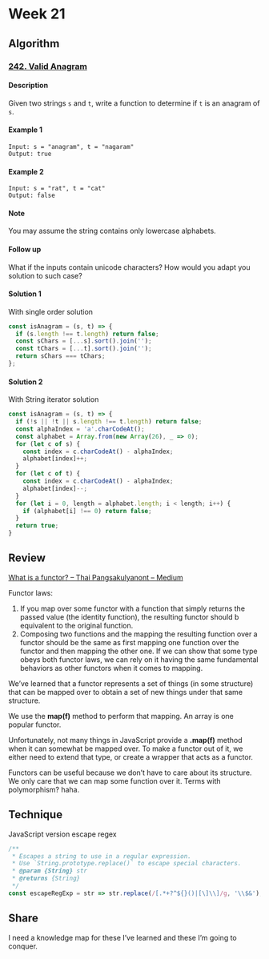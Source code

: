 # Week 21

## Algorithm

### [242. Valid Anagram](https://leetcode.com/problems/valid-anagram/)

#### Description

Given two strings `s` and `t`, write a function to determine if `t` is an anagram of `s`.

#### Example 1

```example
Input: s = "anagram", t = "nagaram"
Output: true
```

#### Example 2

```example
Input: s = "rat", t = "cat"
Output: false
```

#### Note

You may assume the string contains only lowercase alphabets.

#### Follow up

What if the inputs contain unicode characters? How would you adapt you solution to such case?

#### Solution 1

With single order solution

```javascript
const isAnagram = (s, t) => {
  if (s.length !== t.length) return false;
  const sChars = [...s].sort().join('');
  const tChars = [...t].sort().join('');
  return sChars === tChars;
};
```

#### Solution 2

With String iterator solution

```javascript
const isAnagram = (s, t) => {
  if (!s || !t || s.length !== t.length) return false;
  const alphaIndex = 'a'.charCodeAt();
  const alphabet = Array.from(new Array(26), _ => 0);
  for (let c of s) {
    const index = c.charCodeAt() - alphaIndex;
    alphabet[index]++;
  }
  for (let c of t) {
    const index = c.charCodeAt() - alphaIndex;
    alphabet[index]--;
  }
  for (let i = 0, length = alphabet.length; i < length; i++) {
    if (alphabet[i] !== 0) return false;
  }
  return true;
}
```


## Review

[What is a functor? – Thai Pangsakulyanont – Medium](https://medium.com/@dtinth/what-is-a-functor-dcf510b098b6)

Functor laws:
1. If you map over some functor with a function that simply returns the passed value (the identity function), the resulting functor should b equivalent to the original function.
2. Composing two functions and the mapping the resulting function over a functor should be the same as first mapping one function over the functor and then mapping the other one. If we can show that some type obeys both functor laws, we can rely on it having the same fundamental behaviors as other functors when it comes to mapping.

We’ve learned that a functor represents a set of things (in some structure) that can be mapped over to obtain a set of new things under that same structure.

We use the **map(f)** method to perform that mapping. An array is one popular functor.

Unfortunately, not many things in JavaScript provide a **.map(f)** method when it can somewhat be mapped over. To make a functor out of it, we either need to extend that type, or create a wrapper that acts as a functor.

Functors can be useful because we don’t have to care about its structure. We only care that we can map some function over it. Terms with  polymorphism? haha.

## Technique

JavaScript version escape regex

```javascript
/**
 * Escapes a string to use in a regular expression.
 * Use `String.prototype.replace()` to escape special characters.
 * @param {String} str
 * @returns {String}
 */
const escapeRegExp = str => str.replace(/[.*+?^${}()|[\]\\]/g, '\\$&');
```

## Share

I need a knowledge map for these I’ve learned and these I’m going to conquer.